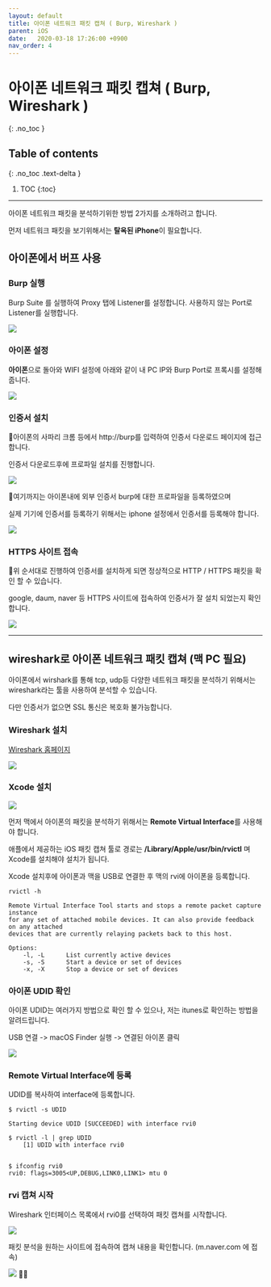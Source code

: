 ```yaml
---
layout: default
title: 아이폰 네트워크 패킷 캡쳐 ( Burp, Wireshark )
parent: iOS
date:   2020-03-18 17:26:00 +0900
nav_order: 4
---
```


# 아이폰 네트워크 패킷 캡쳐 ( Burp, Wireshark ) 

{: .no_toc }

## Table of contents
{: .no_toc .text-delta }

1. TOC
{:toc}

---


아이폰 네트워크 패킷을 분석하기위한 방법 2가지를 소개하려고 합니다.

먼저 네트워크 패킷을 보기위해서는 **탈옥된 iPhone**이 필요합니다.  

## 아이폰에서 버프 사용

### Burp 실행

Burp Suite 를 실행하여 Proxy 탭에 Listener를 설정합니다.
사용하지 않는 Port로 Listener를 실행합니다.

<img src='{{ "/assets/images/ios/iphone_burp1.png" | absolute_url }}'>

### 아이폰 설정

**아이폰**으로 돌아와 WIFI 설정에 아래와 같이 내 PC IP와 Burp Port로 프록시를 설정해줍니다.

<img src='{{ "/assets/images/ios/iphone_burp_wireshark1.png" | absolute_url }}'>

### 인증서 설치

아이폰의 사파리 크롬 등에서 http://burp를 입력하여 인증서 다운로드 페이지에 접근합니다.

인증서 다운로드후에 프로파일 설치를 진행합니다.

<img src='{{ "/assets/images/ios/iphone_burp_wireshark2.png" | absolute_url }}'>

여기까지는 아이폰내에 외부 인증서 burp에 대한 프로파일을 등록하였으며

실제 기기에 인증서를 등록하기 위해서는 iphone 설정에서 인증서를 등록해야 합니다.

<img src='{{ "/assets/images/ios/iphone_burp_wireshark3.png" | absolute_url }}'>

### HTTPS 사이트 접속

위 순서대로 진행하여 인증서를 설치하게 되면 정상적으로 HTTP / HTTPS 패킷을 확인 할 수 있습니다.

google, daum, naver 등 HTTPS 사이트에 접속하여 인증서가 잘 설치 되었는지 확인합니다.

<img src='{{ "/assets/images/ios/iphone_burp_wireshark4.png" | absolute_url }}'>


---


## wireshark로 아이폰 네트워크 패킷 캡쳐 (맥 PC 필요)

아이폰에서 wirshark를 통해 tcp, udp등 다양한 네트워크 패킷을 분석하기 위해서는 wireshark라는 툴을 사용하여 분석할 수 있습니다.

다만 인증서가 없으면 SSL 통신은 복호화 불가능합니다.

### Wireshark 설치

[Wireshark 홈페이지](https://www.wireshark.org/download.html)

<img src='{{ "/assets/images/ios/iphone_wireshark1.png" | absolute_url }}'>

### Xcode 설치

<img src='{{ "/assets/images/ios/iphone_xcode1.png" | absolute_url }}'>

먼저 맥에서 아이폰의 패킷을 분석하기 위해서는 **Remote Virtual Interface**를 사용해야 합니다.

애플에서 제공하는 iOS 패킷 캡쳐 툴로 경로는 **/Library/Apple/usr/bin/rvictl** 며 Xcode를 설치해야 설치가 됩니다.

Xcode 설치후에 아이폰과 맥을 USB로 연결한 후 맥의 rvi에 아이폰을 등록합니다.

```
rvictl -h

Remote Virtual Interface Tool starts and stops a remote packet capture instance
for any set of attached mobile devices. It can also provide feedback on any attached
devices that are currently relaying packets back to this host.

Options:
	-l, -L		List currently active devices
	-s, -S		Start a device or set of devices
	-x, -X		Stop a device or set of devices
```

### 아이폰 UDID 확인

아이폰 UDID는 여러가지 방법으로 확인 할 수 있으나, 저는 itunes로 확인하는 방법을 알려드립니다.

USB 연결 -> macOS Finder 실행 -> 연결된 아이폰 클릭

<img src='{{ "/assets/images/ios/iphone_burp_wireshark5.png" | absolute_url }}'>

### Remote Virtual Interface에 등록

UDID를 복사하여 interface에 등록합니다.
```
$ rvictl -s UDID

Starting device UDID [SUCCEEDED] with interface rvi0

$ rvictl -l | grep UDID
	[1] UDID with interface rvi0


$ ifconfig rvi0
rvi0: flags=3005<UP,DEBUG,LINK0,LINK1> mtu 0
```

### rvi 캡쳐 시작

Wireshark 인터페이스 목록에서 rvi0를 선택하여 패킷 캡쳐를 시작합니다.

<img src='{{ "/assets/images/ios/iphone_burp_wireshark6.png" | absolute_url }}'>

패킷 분석을 원하는 사이트에 접속하여 캡쳐 내용을 확인합니다. (m.naver.com 에 접속)

<img src='{{ "/assets/images/ios/iphone_burp_wireshark7.png" | absolute_url }}'>
